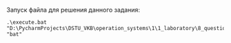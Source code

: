 Запуск файла для решения данного задания: 

```
.\execute.bat "D:\PycharmProjects\DSTU_VKB\operation_systems\1\1_laboratory\8_question" "bat"
```